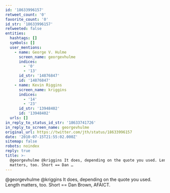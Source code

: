 ```yaml
---
id: '18633996157'
retweet_count: '0'
favorite_count: '0'
id_str: '18633996157'
retweeted: false
entities:
  hashtags: []
  symbols: []
  user_mentions:
    - name: George V. Hulme
      screen_name: georgevhulme
      indices:
        - '0'
        - '13'
      id_str: '14876847'
      id: '14876847'
    - name: Kevin Riggins
      screen_name: kriggins
      indices:
        - '14'
        - '23'
      id_str: '13948402'
      id: '13948402'
  urls: []
in_reply_to_status_id_str: '18633741726'
in_reply_to_screen_name: georgevhulme
original_url: https://twitter.com/jth/status/18633996157
date: '2010-07-15T21:55:02.000Z'
sitemap: false
robots: noindex
reply: true
title: >-
  @georgevhulme @kriggins It does, depending on the quote you used. Length
  matters, too. Short == Dan …
---
```


@georgevhulme @kriggins It does, depending on the quote you used. Length matters, too. Short == Dan Brown, AFAICT.